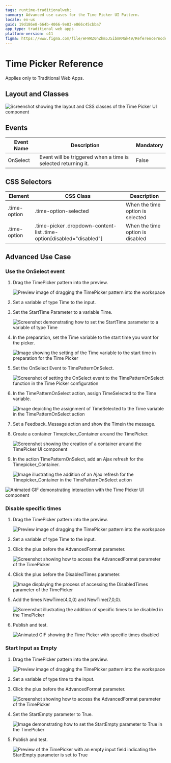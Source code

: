 ```yaml
---
tags: runtime-traditionalweb; 
summary: Advanced use cases for the Time Picker UI Pattern.
locale: en-us
guid: 19d186e8-664b-4066-9e83-e866c45cbba7
app_type: traditional web apps
platform-version: o11
figma: https://www.figma.com/file/eFWRZ0nZhm5J5ibmKMak49/Reference?node-id=615:592
---
```


# Time Picker Reference

<div class="info" markdown="1">

Applies only to Traditional Web Apps.

</div>

## Layout and Classes

![Screenshot showing the layout and CSS classes of the Time Picker UI component](images/timepicker-image-2.png "Time Picker Layout")

## Events

| **Event Name** |  **Description** |  **Mandatory**  |
| ---|---|--- |  
| OnSelect | Event will be triggered when a time is selected returning it.  |  False  |

## CSS Selectors

| **Element** |  **CSS Class** |  **Description**  |
| ---|---|---
| .time-option | .time-option-selected |  When the time option is selected  |
| .time-option | .time-picker .dropdown-content-list .time-option[disabled="disabled"] |  When the time option is disabled  |

## Advanced Use Case

### Use the OnSelect event

1. Drag the TimePicker pattern into the preview.

    ![Preview image of dragging the TimePicker pattern into the workspace](images/timepicker-image-1.png "Time Picker Pattern Preview")

1. Set a variable of type Time to the input.

1. Set the StartTime Parameter to a variable Time.

    ![Screenshot demonstrating how to set the StartTime parameter to a variable of type Time](images/timepicker-image-3.png "Setting StartTime Parameter")

1. In the preparation, set the Time variable to the start time you want for the picker. 

    ![Image showing the setting of the Time variable to the start time in preparation for the Time Picker](images/timepicker-image-4.png "Preparation Time Variable")

1. Set the OnSelect Event to TimePatternOnSelect.

    ![Screenshot of setting the OnSelect event to the TimePatternOnSelect function in the Time Picker configuration](images/timepicker-image-5.png "OnSelect Event Setup")

1. In the TimePatternOnSelect action, assign  TimeSelected to the Time variable. 

    ![Image depicting the assignment of TimeSelected to the Time variable in the TimePatternOnSelect action](images/timepicker-image-6.png "TimePatternOnSelect Action")

1. Set a Feedback_Message action and show the Timein the message.

1. Create a container Timepicker_Container around the TimePicker. 

    ![Screenshot showing the creation of a container around the TimePicker UI component](images/timepicker-image-7.png "TimePicker Container")

1. In the action TimePatternOnSelect, add an Ajax refresh for the Timepicker_Container.

    ![Image illustrating the addition of an Ajax refresh for the Timepicker_Container in the TimePatternOnSelect action](images/timepicker-image-8.png "Ajax Refresh Setup")

![Animated GIF demonstrating interaction with the Time Picker UI component](images/timepicker-gif-2.gif "Time Picker Interaction")

### Disable specific times

1. Drag the TimePicker pattern into the preview.

    ![Preview image of dragging the TimePicker pattern into the workspace](images/timepicker-image-1.png "Time Picker Pattern Preview")

1. Set a variable of type Time to the input.

1. Click the plus before the AdvancedFormat parameter.

    ![Screenshot showing how to access the AdvancedFormat parameter of the TimePicker](images/timepicker-image-9.png "AdvancedFormat Parameter")

1. Click the plus before the DisabledTimes parameter.

    ![Image displaying the process of accessing the DisabledTimes parameter of the TimePicker](images/timepicker-image-10.png "DisabledTimes Parameter")

1. Add the times NewTime(4,0,0) and NewTime(7,0,0).

    ![Screenshot illustrating the addition of specific times to be disabled in the TimePicker](images/timepicker-image-11.png "Disabling Specific Times")

1. Publish and test.

    ![Animated GIF showing the Time Picker with specific times disabled](images/timepicker-gif-3.gif "Time Picker Disabled Times")

### Start Input as Empty

1. Drag the TimePicker pattern into the preview.

    ![Preview image of dragging the TimePicker pattern into the workspace](images/timepicker-image-1.png "Time Picker Pattern Preview")

1. Set a variable of type time to the input.

1. Click the plus before the AdvancedFormat parameter.

    ![Screenshot showing how to access the AdvancedFormat parameter of the TimePicker](images/timepicker-image-9.png "AdvancedFormat Parameter")

1. Set the StartEmpty parameter to True.

    ![Image demonstrating how to set the StartEmpty parameter to True in the TimePicker](images/timepicker-image-12.png "StartEmpty Parameter Setup")

1. Publish and test.

    ![Preview of the TimePicker with an empty input field indicating the StartEmpty parameter is set to True](images/timepicker-image-13.png "Empty Time Picker Input")

